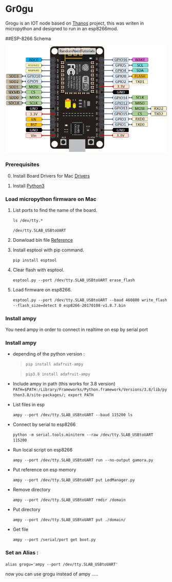 # Gr0gu

Grogu is an IOT node based on [Thanos](https://github.com/slincastro/thanos) project, this was writen in micropython and designed to run in an esp8266mod.

##ESP-8266 Schema

<img src="https://github.com/slincastro/IOT-Grogu/blob/main/ESP8266-NodeMCU-kit-12-E-pinout-gpio-pin.png" >

### Prerequisites

0. Install Board Drivers for Mac [Drivers](https://www.silabs.com/products/development-tools/software/usb-to-uart-bridge-vcp-drivers)

0. Install [Python3](https://docs.python-guide.org/starting/install3/osx/)

### Load micropython firmware on Mac

1. List ports to find the name of the board.

    `ls /dev/tty.*`

    `/dev/tty.SLAB_USBtoUART`

1.  Donwload bin file [Reference](http://docs.micropython.org/en/latest/esp8266/tutorial/intro.html#deploying-the-firmware)

1. Install esptool with pip command. 
   
    `pip install esptool`

1. Clear flash with esptool.
   
    `esptool.py --port /dev/tty.SLAB_USBtoUART erase_flash`

1. Load firmware on esp8266.
    
    `esptool.py --port /dev/tty.SLAB_USBtoUART --baud 460800 write_flash --flash_size=detect 0 esp8266-20170108-v1.8.7.bin`

### Install ampy

You need ampy in order to connect in realtime on esp by serial port

### Install ampy

- depending of the python version :
    > `pip install adafruit-ampy`

    > `pip3.8 install adafruit-ampy`

* Include ampy in path (this works for 3.8 version)
    `PATH=$PATH:/Library/Frameworks/Python.framework/Versions/3.8/lib/python3.8/site-packages/; export PATH`

* List files in esp

    `ampy --port /dev/tty.SLAB_USBtoUART --baud 115200 ls`

* Connect by serial to esp8266
    
    `python -m serial.tools.miniterm --raw /dev/tty.SLAB_USBtoUART 115200`

* Run local script on esp8266
  
    `ampy --port /dev/tty.SLAB_USBtoUART run --no-output gamora.py`

* Put reference on esp memory
    
    `ampy --port /dev/tty.SLAB_USBtoUART put LedManager.py`

* Remove directory

    `ampy --port /dev/tty.SLAB_USBtoUART rmdir /domain`

* Put directory

    `ampy --port /dev/tty.SLAB_USBtoUART put ./domain/`

* Get file 
    
    `ampy --port /serial/port get boot.py`

### Set an Alias :

`alias grogu='ampy --port /dev/tty.SLAB_USBtoUART' `

now you can use grogu instead of ampy .....
